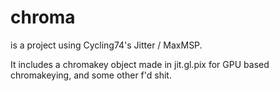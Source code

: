 # chroma
is a project using Cycling74's Jitter / MaxMSP.

It includes a chromakey object made in jit.gl.pix for GPU based chromakeying, and some other f'd shit.
